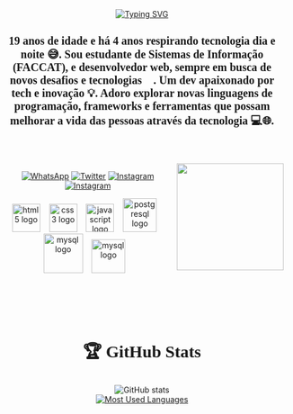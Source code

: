 <div align="center">
  <a href="https://git.io/typing-svg">
    <img src="https://readme-typing-svg.demolab.com?font=Fira+Code&weight=500&size=22&pause=1000&color=9370DB&center=true&vCenter=true&random=false&width=524&lines=<+Welcome+to+my+profile+>" alt="Typing SVG">
  </a>
</div>

<h1 align="center" style="font-size: 20px; font-family: poppins;">19 anos de idade e há 4 anos respirando tecnologia dia e noite 😅. Sou estudante de Sistemas de Informação (FACCAT), e desenvolvedor web, sempre em busca de novos desafios e tecnologias 🚀. Um dev apaixonado por tech e inovação 💡. Adoro explorar novas linguagens de programação, frameworks e ferramentas que possam melhorar a vida das pessoas através da tecnologia 💻🌐.
  
#

<br>

<img align="right" alt="" height="190px" src="./src/study.gif">
<div align="center"> 

[![WhatsApp](https://img.shields.io/badge/-WhatsApp-000?style=for-the-badge&logo=whatsapp&logoColor=9370DB&color:FFF)](https://wa.me/5551994279000)
[![Twitter](https://img.shields.io/badge/-twitter-000?style=for-the-badge&logo=X&logoColor=9370DB&color:FFF)](https://x.com/cai0arrudaa)
[![Instagram](https://img.shields.io/badge/-Instagram-000?style=for-the-badge&logo=instagram&logoColor=9370DB&color:FFF)](https://instagram.com/cai0arruda)
[![Instagram](https://img.shields.io/badge/-spotify-000?style=for-the-badge&logo=spotify&logoColor=9370DB&color:FFF)](https://open.spotify.com/user/3chcm7dnys1dkkqtdjgpimu99)

</div>

<div align="center">
  <img src="https://cdn.jsdelivr.net/gh/devicons/devicon/icons/html5/html5-original.svg" height="50" alt="html5 logo"  />
  <img width="8" />
  <img src="https://cdn.jsdelivr.net/gh/devicons/devicon/icons/css3/css3-original.svg" height="50" alt="css3 logo"  />
  <img width="8" />
  <img src="https://cdn.jsdelivr.net/gh/devicons/devicon/icons/javascript/javascript-plain.svg" height="50" alt="javascript logo"  />
  <img width="8" />
  <img src="https://cdn.jsdelivr.net/gh/devicons/devicon/icons/php/php-original.svg" height="60" alt="postgresql logo"  />
  <img width="8" />
  <img src="https://cdn.jsdelivr.net/gh/devicons/devicon/icons/mysql/mysql-original-wordmark.svg" height="70" alt="mysql logo"  />
  <img width="8" />
  <img src="https://cdn.jsdelivr.net/gh/devicons/devicon/icons/python/python-original.svg" height="60" alt="mysql logo"  />
  <img width="8" />
</div>

<br>


#

<br>

<div style="text-align: center;" align="center">
  <h3 style="font-size: 30px; font-family: poppins">🏆 GitHub Stats</h3>
  <img src="https://github-readme-stats-git-masterrstaa-rickstaa.vercel.app/api?username=cai0arruda&hide_title=true&show_icons=true&include_all_commits=false&count_private=true&line_height=25&hide=issues&bg_color=000&title_color=9370DB&text_color=FFF&border_radius=10&border_color=9370DB&icon_color=9370DB&theme=jolly" alt="GitHub stats">
</div>
<div style="text-align: center;" align="center">
      <a href="https://github.com/cai0arruda/github-readme-stats">
    <img src="https://github-readme-stats-git-masterrstaa-rickstaa.vercel.app/api/top-langs/?username=cai0arruda&line_height=50&card_width=300&layout=compact&hide_title=false&count_private=true&langs_count=4&show_icons=true&title_color=FF00F6&hide=html,css&bg_color=000&text_color=8B8B8B&border_radius=10&border_color=561760&count_private=true" alt="Most Used Languages">
  </a>
</div>
